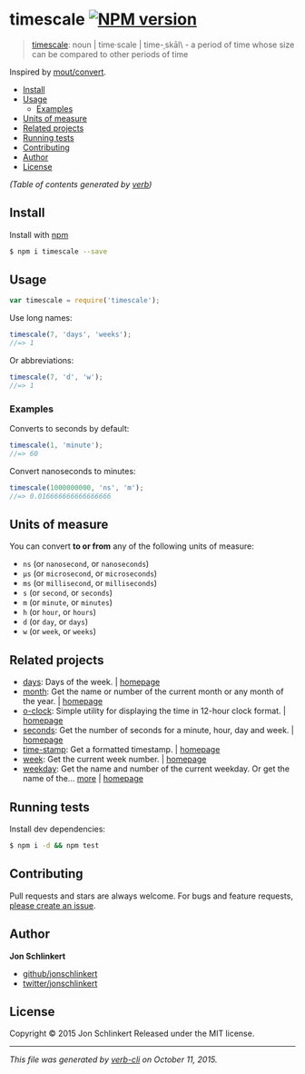 # timescale [![NPM version](https://badge.fury.io/js/timescale.svg)](http://badge.fury.io/js/timescale)

> [timescale](http://www.merriam-webster.com/dictionary/timescale): noun | time·scale | time-ˌskāl\ - a period of time whose size can be compared to other periods of time

Inspired by [mout/convert](https://github.com/mout/mout/blob/master/src/time/convert.js).

<!-- toc -->

* [Install](#install)
* [Usage](#usage)
  - [Examples](#examples)
* [Units of measure](#units-of-measure)
* [Related projects](#related-projects)
* [Running tests](#running-tests)
* [Contributing](#contributing)
* [Author](#author)
* [License](#license)

_(Table of contents generated by [verb](https://github.com/verbose/verb))_

<!-- tocstop -->

## Install

Install with [npm](https://www.npmjs.com/)

```sh
$ npm i timescale --save
```

## Usage

```js
var timescale = require('timescale');
```

Use long names:

```js
timescale(7, 'days', 'weeks');
//=> 1
```

Or abbreviations:

```js
timescale(7, 'd', 'w');
//=> 1
```

### Examples

Converts to seconds by default:

```js
timescale(1, 'minute');
//=> 60
```

Convert nanoseconds to minutes:

```js
timescale(1000000000, 'ns', 'm');
//=> 0.016666666666666666
```

## Units of measure

You can convert **to or from** any of the following units of measure:

* `ns` (or `nanosecond`, or `nanoseconds`)
* `μs` (or `microsecond`, or `microseconds`)
* `ms` (or `millisecond`, or `milliseconds`)
* `s` (or `second`, or `seconds`)
* `m` (or `minute`, or `minutes`)
* `h` (or `hour`, or `hours`)
* `d` (or `day`, or `days`)
* `w` (or `week`, or `weeks`)

## Related projects

* [days](https://www.npmjs.com/package/days): Days of the week. | [homepage](https://github.com/jonschlinkert/days)
* [month](https://www.npmjs.com/package/month): Get the name or number of the current month or any month of the year. | [homepage](https://github.com/datetime/month)
* [o-clock](https://www.npmjs.com/package/o-clock): Simple utility for displaying the time in 12-hour clock format. | [homepage](https://github.com/jonschlinkert/o-clock)
* [seconds](https://www.npmjs.com/package/seconds): Get the number of seconds for a minute, hour, day and week. | [homepage](https://github.com/jonschlinkert/seconds)
* [time-stamp](https://www.npmjs.com/package/time-stamp): Get a formatted timestamp. | [homepage](https://github.com/jonschlinkert/time-stamp)
* [week](https://www.npmjs.com/package/week): Get the current week number. | [homepage](https://github.com/jonschlinkert/week)
* [weekday](https://www.npmjs.com/package/weekday): Get the name and number of the current weekday. Or get the name of the… [more](https://www.npmjs.com/package/weekday) | [homepage](https://github.com/jonschlinkert/weekday)

## Running tests

Install dev dependencies:

```sh
$ npm i -d && npm test
```

## Contributing

Pull requests and stars are always welcome. For bugs and feature requests, [please create an issue](https://github.com/jonschlinkert/timescale/issues/new).

## Author

**Jon Schlinkert**

+ [github/jonschlinkert](https://github.com/jonschlinkert)
+ [twitter/jonschlinkert](http://twitter.com/jonschlinkert)

## License

Copyright © 2015 Jon Schlinkert
Released under the MIT license.

***

_This file was generated by [verb-cli](https://github.com/assemble/verb-cli) on October 11, 2015._